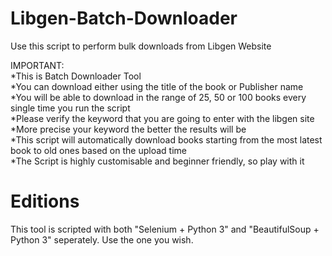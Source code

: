 # Libgen-Batch-Downloader
Use this script to perform bulk downloads from Libgen Website

IMPORTANT:  
    *This is Batch Downloader Tool  
    *You can download either using the title of the book or Publisher name  
    *You will be able to download in the range of 25, 50 or 100 books every single time you run the script  
    *Please verify the keyword that you are going to enter with the libgen site  
    *More precise your keyword the better the results will be  
    *This script will automatically download books starting from the most latest book to old ones based on the upload time  
    *The Script is highly customisable and beginner friendly, so play with it
    
# Editions  

This tool is scripted with both "Selenium + Python 3" and "BeautifulSoup + Python 3" seperately. Use the one you wish.
